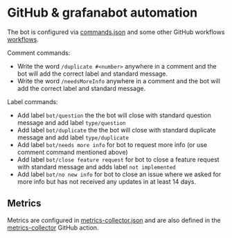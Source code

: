 # GitHub & grafanabot automation

The bot is configured via [commands.json](https://github.com/grafana/grafana/blob/master/.github/commands.json) and some other GitHub workflows [workflows](https://github.com/grafana/grafana/tree/master/.github/workflows).

Comment commands:

* Write the word `/duplicate #<number>`  anywhere in a comment and the bot  will add the correct label and standard message.
* Write the word `/needsMoreInfo`  anywhere in a comment and the bot will add the correct label and standard message.

Label commands:

* Add label `bot/question` the the bot will close with standard question message and add label `type/question`
* Add label `bot/duplicate` the the bot will close with standard duplicate message and add label `type/duplicate`
* Add label `bot/needs more info` for bot to request more info (or use comment command mentioned above)
* Add label `bot/close feature request` for bot to close a feature request with standard message and adds label `not implemented`
* Add label `bot/no new info` for bot to close an issue where we asked for more info but has not received any updates in at least 14 days.

## Metrics

Metrics are configured in [metrics-collector.json](https://github.com/grafana/grafana/blob/master/.github/metrics-collector.json) and are also defined in the 
[metrics-collector](https://github.com/grafana/grafana-github-actions/blob/main/metrics-collector/index.ts) GitHub action.
